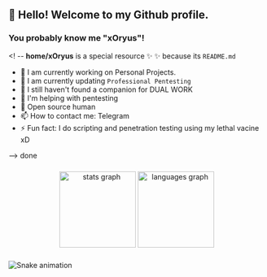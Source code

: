 ## 👋 Hello! Welcome to my Github profile.
### You probably know me "xOryus"!

<! --
**home/xOryus** is a special resource ✨ ✨ because its `README.md`

- 🔭 I am currently working on Personal Projects.
- 🌱 I am currently updating `Professional Pentesting`
- 👯 I still haven't found a companion for DUAL WORK
- 🤔 I'm helping with pentesting
- 💬 Open source human
- 📫 How to contact me: Telegram
- ⚡ Fun fact: I do scripting and penetration testing using my lethal vacine xD

--> done

###

<div align="center">
  <img src="https://github-readme-stats.vercel.app/api?username=xoryus&hide_title=false&hide_rank=false&show_icons=true&include_all_commits=true&count_private=true&disable_animations=false&theme=dracula&locale=en&hide_border=false&order=1" height="150" alt="stats graph"  />
  <img src="https://github-readme-stats.vercel.app/api/top-langs?username=xoryus&locale=en&hide_title=false&layout=compact&card_width=320&langs_count=5&theme=dracula&hide_border=false&order=2" height="150" alt="languages graph"  />
</div>

###



<img src="https://raw.githubusercontent.com/xoryus/xoryus/output/snake.svg" alt="Snake animation" />
